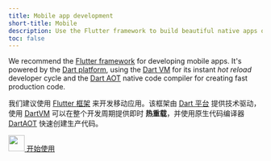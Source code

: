 ```yaml
---
title: Mobile app development
short-title: Mobile
description: Use the Flutter framework to build beautiful native apps on iOS and Android from a single codebase.
toc: false
---
```


We recommend the [Flutter framework][] for developing mobile apps.
It's powered by the [Dart platform](/platforms), using the [Dart
VM](/platforms) for its instant _hot reload_ developer cycle and the [Dart
AOT](/platforms) native code compiler for creating fast production code.

我们建议使用 [Flutter 框架][Flutter framework] 来开发移动应用。该框架由 [Dart 平台](/platforms) 提供技术驱动，使用 [DartVM](/platforms) 可以在整个开发周期提供即时 **热重载**，并使用原生代码编译器 [DartAOT](/platforms) 快速创建生产代码。

<p class="text-center">
  <a href="{{site.flutter}}/get-started" class="btn btn-primary btn-lg no-automatic-external">
    <img src="{% asset shared/flutter/icon/64.png @path %}" width="32px" alt=""/>
    开始使用
  </a>
</p>

[Flutter framework]: {{site.flutter}}
